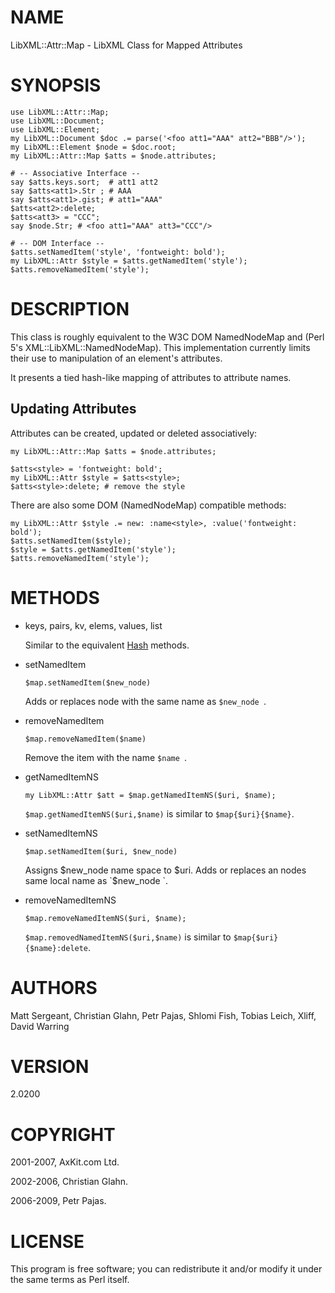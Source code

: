 NAME
====

LibXML::Attr::Map - LibXML Class for Mapped Attributes

SYNOPSIS
========

    use LibXML::Attr::Map;
    use LibXML::Document;
    use LibXML::Element;
    my LibXML::Document $doc .= parse('<foo att1="AAA" att2="BBB"/>');
    my LibXML::Element $node = $doc.root;
    my LibXML::Attr::Map $atts = $node.attributes;

    # -- Associative Interface --
    say $atts.keys.sort;  # att1 att2
    say $atts<att1>.Str ; # AAA
    say $atts<att1>.gist; # att1="AAA"
    $atts<att2>:delete;
    $atts<att3> = "CCC";
    say $node.Str; # <foo att1="AAA" att3="CCC"/>

    # -- DOM Interface --
    $atts.setNamedItem('style', 'fontweight: bold');
    my LibXML::Attr $style = $atts.getNamedItem('style');
    $atts.removeNamedItem('style');

DESCRIPTION
===========

This class is roughly equivalent to the W3C DOM NamedNodeMap and (Perl 5's XML::LibXML::NamedNodeMap). This implementation currently limits their use to manipulation of an element's attributes.

It presents a tied hash-like mapping of attributes to attribute names.

Updating Attributes
-------------------

Attributes can be created, updated or deleted associatively:

    my LibXML::Attr::Map $atts = $node.attributes;

    $atts<style> = 'fontweight: bold';
    my LibXML::Attr $style = $atts<style>;
    $atts<style>:delete; # remove the style

There are also some DOM (NamedNodeMap) compatible methods:

    my LibXML::Attr $style .= new: :name<style>, :value('fontweight: bold');
    $atts.setNamedItem($style);
    $style = $atts.getNamedItem('style');
    $atts.removeNamedItem('style');

METHODS
=======

  * keys, pairs, kv, elems, values, list

    Similar to the equivalent [Hash](https://docs.perl6.org/type/Hash) methods.

  * setNamedItem

        $map.setNamedItem($new_node)

    Adds or replaces node with the same name as `$new_node `.

  * removeNamedItem

        $map.removeNamedItem($name)

    Remove the item with the name `$name `.

  * getNamedItemNS

        my LibXML::Attr $att = $map.getNamedItemNS($uri, $name);

    `$map.getNamedItemNS($uri,$name)` is similar to `$map{$uri}{$name}`.

  * setNamedItemNS

        $map.setNamedItem($uri, $new_node)

    Assigns $new_node name space to $uri. Adds or replaces an nodes same local name as `$new_node `.

  * removeNamedItemNS

        $map.removeNamedItemNS($uri, $name);

    `$map.removedNamedItemNS($uri,$name)` is similar to `$map{$uri}{$name}:delete`.

AUTHORS
=======

Matt Sergeant, Christian Glahn, Petr Pajas, Shlomi Fish, Tobias Leich, Xliff, David Warring

VERSION
=======

2.0200

COPYRIGHT
=========

2001-2007, AxKit.com Ltd.

2002-2006, Christian Glahn.

2006-2009, Petr Pajas.

LICENSE
=======

This program is free software; you can redistribute it and/or modify it under the same terms as Perl itself.

